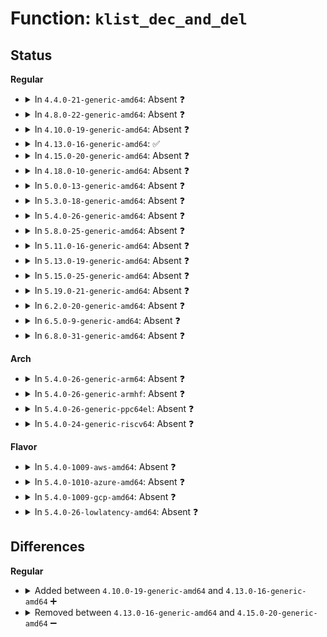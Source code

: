 # Function: <code>klist_dec_and_del</code>

## Status
<b>Regular</b>
<ul>
<li>
<details>
<summary>In <code>4.4.0-21-generic-amd64</code>: Absent ❓</summary>

```json
{
  "name": "klist_dec_and_del",
  "collision_type": "Unique Static",
  "inline_type": "Full",
  "funcs": [
    {
      "addr": 18446744071587329902,
      "name": "klist_dec_and_del",
      "external": false,
      "loc": "lib/klist.c:205",
      "file": "lib/klist.c",
      "inline": "not declared, inlined",
      "caller_inline": [
        "lib/klist.c:klist_next",
        "lib/klist.c:klist_put",
        "lib/klist.c:klist_prev"
      ],
      "caller_func": []
    }
  ],
  "symbols": []
}
```
</details>
</li>
<li>
<details>
<summary>In <code>4.8.0-22-generic-amd64</code>: Absent ❓</summary>

```json
{
  "name": "klist_dec_and_del",
  "collision_type": "Unique Static",
  "inline_type": "Full",
  "funcs": [
    {
      "addr": 18446744071587828254,
      "name": "klist_dec_and_del",
      "external": false,
      "loc": "lib/klist.c:205",
      "file": "lib/klist.c",
      "inline": "not declared, inlined",
      "caller_inline": [
        "lib/klist.c:klist_next",
        "lib/klist.c:klist_prev",
        "lib/klist.c:klist_put"
      ],
      "caller_func": []
    }
  ],
  "symbols": []
}
```
</details>
</li>
<li>
<details>
<summary>In <code>4.10.0-19-generic-amd64</code>: Absent ❓</summary>

```json
{
  "name": "klist_dec_and_del",
  "collision_type": "Unique Static",
  "inline_type": "Full",
  "funcs": [
    {
      "addr": 18446744071588043182,
      "name": "klist_dec_and_del",
      "external": false,
      "loc": "lib/klist.c:205",
      "file": "lib/klist.c",
      "inline": "not declared, inlined",
      "caller_inline": [
        "lib/klist.c:klist_next",
        "lib/klist.c:klist_prev",
        "lib/klist.c:klist_put"
      ],
      "caller_func": []
    }
  ],
  "symbols": []
}
```
</details>
</li>
<li>
<details>
<summary>In <code>4.13.0-16-generic-amd64</code>: ✅</summary>

```c
int klist_dec_and_del(struct klist_node * n)
```

```json
{
  "name": "klist_dec_and_del",
  "collision_type": "Unique Static",
  "inline_type": "No",
  "funcs": [
    {
      "addr": 18446744071588206496,
      "name": "klist_dec_and_del",
      "external": false,
      "loc": "lib/klist.c:205",
      "file": "lib/klist.c",
      "inline": "seen, unknown",
      "caller_inline": [],
      "caller_func": [
        "lib/klist.c:klist_next",
        "lib/klist.c:klist_prev",
        "lib/klist.c:klist_put"
      ]
    }
  ],
  "symbols": [
    {
      "addr": 18446744071588206496,
      "name": "klist_dec_and_del",
      "section": ".text",
      "bind": "STB_LOCAL",
      "size": 216
    }
  ]
}
```
</details>
</li>
<li>
<details>
<summary>In <code>4.15.0-20-generic-amd64</code>: Absent ❓</summary>

```json
{
  "name": "klist_dec_and_del",
  "collision_type": "Unique Static",
  "inline_type": "Full",
  "funcs": [
    {
      "addr": 18446744071588756536,
      "name": "klist_dec_and_del",
      "external": false,
      "loc": "lib/klist.c:205",
      "file": "lib/klist.c",
      "inline": "not declared, inlined",
      "caller_inline": [
        "lib/klist.c:klist_next",
        "lib/klist.c:klist_prev",
        "lib/klist.c:klist_put"
      ],
      "caller_func": []
    }
  ],
  "symbols": []
}
```
</details>
</li>
<li>
<details>
<summary>In <code>4.18.0-10-generic-amd64</code>: Absent ❓</summary>

```json
{
  "name": "klist_dec_and_del",
  "collision_type": "Unique Static",
  "inline_type": "Full",
  "funcs": [
    {
      "addr": 18446744071589135316,
      "name": "klist_dec_and_del",
      "external": false,
      "loc": "lib/klist.c:205",
      "file": "lib/klist.c",
      "inline": "not declared, inlined",
      "caller_inline": [
        "lib/klist.c:klist_next",
        "lib/klist.c:klist_prev",
        "lib/klist.c:klist_put"
      ],
      "caller_func": []
    }
  ],
  "symbols": []
}
```
</details>
</li>
<li>
<details>
<summary>In <code>5.0.0-13-generic-amd64</code>: Absent ❓</summary>

```json
{
  "name": "klist_dec_and_del",
  "collision_type": "Unique Static",
  "inline_type": "Full",
  "funcs": [
    {
      "addr": 18446744071589370164,
      "name": "klist_dec_and_del",
      "external": false,
      "loc": "lib/klist.c:205",
      "file": "lib/klist.c",
      "inline": "not declared, inlined",
      "caller_inline": [
        "lib/klist.c:klist_next",
        "lib/klist.c:klist_prev",
        "lib/klist.c:klist_put"
      ],
      "caller_func": []
    }
  ],
  "symbols": []
}
```
</details>
</li>
<li>
<details>
<summary>In <code>5.3.0-18-generic-amd64</code>: Absent ❓</summary>

```json
{
  "name": "klist_dec_and_del",
  "collision_type": "Unique Static",
  "inline_type": "Full",
  "funcs": [
    {
      "addr": 18446744071589827206,
      "name": "klist_dec_and_del",
      "external": false,
      "loc": "lib/klist.c:204",
      "file": "lib/klist.c",
      "inline": "not declared, inlined",
      "caller_inline": [
        "lib/klist.c:klist_next",
        "lib/klist.c:klist_prev",
        "lib/klist.c:klist_put"
      ],
      "caller_func": []
    }
  ],
  "symbols": []
}
```
</details>
</li>
<li>
<details>
<summary>In <code>5.4.0-26-generic-amd64</code>: Absent ❓</summary>

```json
{
  "name": "klist_dec_and_del",
  "collision_type": "Unique Static",
  "inline_type": "Full",
  "funcs": [
    {
      "addr": 18446744071590053414,
      "name": "klist_dec_and_del",
      "external": false,
      "loc": "lib/klist.c:204",
      "file": "lib/klist.c",
      "inline": "not declared, inlined",
      "caller_inline": [
        "lib/klist.c:klist_next",
        "lib/klist.c:klist_prev",
        "lib/klist.c:klist_put"
      ],
      "caller_func": []
    }
  ],
  "symbols": []
}
```
</details>
</li>
<li>
<details>
<summary>In <code>5.8.0-25-generic-amd64</code>: Absent ❓</summary>

```json
{
  "name": "klist_dec_and_del",
  "collision_type": "Unique Static",
  "inline_type": "Full",
  "funcs": [
    {
      "addr": 18446744071585048233,
      "name": "klist_dec_and_del",
      "external": false,
      "loc": "lib/klist.c:204",
      "file": "lib/klist.c",
      "inline": "not declared, inlined",
      "caller_inline": [
        "lib/klist.c:klist_next",
        "lib/klist.c:klist_prev",
        "lib/klist.c:klist_put"
      ],
      "caller_func": []
    }
  ],
  "symbols": []
}
```
</details>
</li>
<li>
<details>
<summary>In <code>5.11.0-16-generic-amd64</code>: Absent ❓</summary>

```json
{
  "name": "klist_dec_and_del",
  "collision_type": "Unique Static",
  "inline_type": "Full",
  "funcs": [
    {
      "addr": 18446744071585198057,
      "name": "klist_dec_and_del",
      "external": false,
      "loc": "lib/klist.c:204",
      "file": "lib/klist.c",
      "inline": "not declared, inlined",
      "caller_inline": [
        "lib/klist.c:klist_next",
        "lib/klist.c:klist_prev",
        "lib/klist.c:klist_put"
      ],
      "caller_func": []
    }
  ],
  "symbols": []
}
```
</details>
</li>
<li>
<details>
<summary>In <code>5.13.0-19-generic-amd64</code>: Absent ❓</summary>

```json
{
  "name": "klist_dec_and_del",
  "collision_type": "Unique Static",
  "inline_type": "Full",
  "funcs": [
    {
      "addr": 18446744071585081193,
      "name": "klist_dec_and_del",
      "external": false,
      "loc": "lib/klist.c:204",
      "file": "lib/klist.c",
      "inline": "not declared, inlined",
      "caller_inline": [
        "lib/klist.c:klist_next",
        "lib/klist.c:klist_prev",
        "lib/klist.c:klist_put"
      ],
      "caller_func": []
    }
  ],
  "symbols": []
}
```
</details>
</li>
<li>
<details>
<summary>In <code>5.15.0-25-generic-amd64</code>: Absent ❓</summary>

```json
{
  "name": "klist_dec_and_del",
  "collision_type": "Unique Static",
  "inline_type": "Full",
  "funcs": [
    {
      "addr": 18446744071585527369,
      "name": "klist_dec_and_del",
      "external": false,
      "loc": "lib/klist.c:204",
      "file": "lib/klist.c",
      "inline": "not declared, inlined",
      "caller_inline": [
        "lib/klist.c:klist_next",
        "lib/klist.c:klist_prev",
        "lib/klist.c:klist_put"
      ],
      "caller_func": []
    }
  ],
  "symbols": []
}
```
</details>
</li>
<li>
<details>
<summary>In <code>5.19.0-21-generic-amd64</code>: Absent ❓</summary>

```json
{
  "name": "klist_dec_and_del",
  "collision_type": "Unique Static",
  "inline_type": "Full",
  "funcs": [
    {
      "addr": 18446744071586680217,
      "name": "klist_dec_and_del",
      "external": false,
      "loc": "lib/klist.c:204",
      "file": "lib/klist.c",
      "inline": "not declared, inlined",
      "caller_inline": [
        "lib/klist.c:klist_next",
        "lib/klist.c:klist_prev",
        "lib/klist.c:klist_put"
      ],
      "caller_func": []
    }
  ],
  "symbols": []
}
```
</details>
</li>
<li>
<details>
<summary>In <code>6.2.0-20-generic-amd64</code>: Absent ❓</summary>

```json
{
  "name": "klist_dec_and_del",
  "collision_type": "Unique Static",
  "inline_type": "Full",
  "funcs": [
    {
      "addr": 18446744071595760553,
      "name": "klist_dec_and_del",
      "external": false,
      "loc": "lib/klist.c:204",
      "file": "lib/klist.c",
      "inline": "not declared, inlined",
      "caller_inline": [
        "lib/klist.c:klist_next",
        "lib/klist.c:klist_prev",
        "lib/klist.c:klist_put"
      ],
      "caller_func": []
    }
  ],
  "symbols": []
}
```
</details>
</li>
<li>
<details>
<summary>In <code>6.5.0-9-generic-amd64</code>: Absent ❓</summary>

```json
{
  "name": "klist_dec_and_del",
  "collision_type": "Unique Static",
  "inline_type": "Full",
  "funcs": [
    {
      "addr": 18446744071596284905,
      "name": "klist_dec_and_del",
      "external": false,
      "loc": "lib/klist.c:204",
      "file": "lib/klist.c",
      "inline": "not declared, inlined",
      "caller_inline": [
        "lib/klist.c:klist_next",
        "lib/klist.c:klist_prev",
        "lib/klist.c:klist_put"
      ],
      "caller_func": []
    }
  ],
  "symbols": []
}
```
</details>
</li>
<li>
<details>
<summary>In <code>6.8.0-31-generic-amd64</code>: Absent ❓</summary>

```json
{
  "name": "klist_dec_and_del",
  "collision_type": "Unique Static",
  "inline_type": "Full",
  "funcs": [
    {
      "addr": 18446744071597169769,
      "name": "klist_dec_and_del",
      "external": false,
      "loc": "lib/klist.c:204",
      "file": "lib/klist.c",
      "inline": "not declared, inlined",
      "caller_inline": [
        "lib/klist.c:klist_next",
        "lib/klist.c:klist_prev",
        "lib/klist.c:klist_put"
      ],
      "caller_func": []
    }
  ],
  "symbols": []
}
```
</details>
</li>
</ul>
<b>Arch</b>
<ul>
<li>
<details>
<summary>In <code>5.4.0-26-generic-arm64</code>: Absent ❓</summary>

```json
{
  "name": "klist_dec_and_del",
  "collision_type": "Unique Static",
  "inline_type": "Full",
  "funcs": [
    {
      "addr": 18446603336503827552,
      "name": "klist_dec_and_del",
      "external": false,
      "loc": "lib/klist.c:204",
      "file": "lib/klist.c",
      "inline": "not declared, inlined",
      "caller_inline": [
        "lib/klist.c:klist_next",
        "lib/klist.c:klist_prev",
        "lib/klist.c:klist_put"
      ],
      "caller_func": []
    }
  ],
  "symbols": []
}
```
</details>
</li>
<li>
<details>
<summary>In <code>5.4.0-26-generic-armhf</code>: Absent ❓</summary>

```json
{
  "name": "klist_dec_and_del",
  "collision_type": "Unique Static",
  "inline_type": "Full",
  "funcs": [
    {
      "addr": 3236448744,
      "name": "klist_dec_and_del",
      "external": false,
      "loc": "lib/klist.c:204",
      "file": "lib/klist.c",
      "inline": "not declared, inlined",
      "caller_inline": [
        "lib/klist.c:klist_next",
        "lib/klist.c:klist_prev",
        "lib/klist.c:klist_put"
      ],
      "caller_func": []
    }
  ],
  "symbols": []
}
```
</details>
</li>
<li>
<details>
<summary>In <code>5.4.0-26-generic-ppc64el</code>: Absent ❓</summary>

```json
{
  "name": "klist_dec_and_del",
  "collision_type": "Unique Static",
  "inline_type": "Full",
  "funcs": [
    {
      "addr": 13835058055297674668,
      "name": "klist_dec_and_del",
      "external": false,
      "loc": "lib/klist.c:204",
      "file": "lib/klist.c",
      "inline": "not declared, inlined",
      "caller_inline": [
        "lib/klist.c:klist_next",
        "lib/klist.c:klist_prev",
        "lib/klist.c:klist_put"
      ],
      "caller_func": []
    }
  ],
  "symbols": []
}
```
</details>
</li>
<li>
<details>
<summary>In <code>5.4.0-24-generic-riscv64</code>: Absent ❓</summary>

```json
{
  "name": "klist_dec_and_del",
  "collision_type": "Unique Static",
  "inline_type": "Full",
  "funcs": [
    {
      "addr": 18446743936279721398,
      "name": "klist_dec_and_del",
      "external": false,
      "loc": "lib/klist.c:204",
      "file": "lib/klist.c",
      "inline": "not declared, inlined",
      "caller_inline": [
        "lib/klist.c:klist_next",
        "lib/klist.c:klist_prev",
        "lib/klist.c:klist_put"
      ],
      "caller_func": []
    }
  ],
  "symbols": []
}
```
</details>
</li>
</ul>
<b>Flavor</b>
<ul>
<li>
<details>
<summary>In <code>5.4.0-1009-aws-amd64</code>: Absent ❓</summary>

```json
{
  "name": "klist_dec_and_del",
  "collision_type": "Unique Static",
  "inline_type": "Full",
  "funcs": [
    {
      "addr": 18446744071589655670,
      "name": "klist_dec_and_del",
      "external": false,
      "loc": "lib/klist.c:204",
      "file": "lib/klist.c",
      "inline": "not declared, inlined",
      "caller_inline": [
        "lib/klist.c:klist_next",
        "lib/klist.c:klist_prev",
        "lib/klist.c:klist_put"
      ],
      "caller_func": []
    }
  ],
  "symbols": []
}
```
</details>
</li>
<li>
<details>
<summary>In <code>5.4.0-1010-azure-amd64</code>: Absent ❓</summary>

```json
{
  "name": "klist_dec_and_del",
  "collision_type": "Unique Static",
  "inline_type": "Full",
  "funcs": [
    {
      "addr": 18446744071589381494,
      "name": "klist_dec_and_del",
      "external": false,
      "loc": "lib/klist.c:204",
      "file": "lib/klist.c",
      "inline": "not declared, inlined",
      "caller_inline": [
        "lib/klist.c:klist_next",
        "lib/klist.c:klist_prev",
        "lib/klist.c:klist_put"
      ],
      "caller_func": []
    }
  ],
  "symbols": []
}
```
</details>
</li>
<li>
<details>
<summary>In <code>5.4.0-1009-gcp-amd64</code>: Absent ❓</summary>

```json
{
  "name": "klist_dec_and_del",
  "collision_type": "Unique Static",
  "inline_type": "Full",
  "funcs": [
    {
      "addr": 18446744071590099046,
      "name": "klist_dec_and_del",
      "external": false,
      "loc": "lib/klist.c:204",
      "file": "lib/klist.c",
      "inline": "not declared, inlined",
      "caller_inline": [
        "lib/klist.c:klist_next",
        "lib/klist.c:klist_prev",
        "lib/klist.c:klist_put"
      ],
      "caller_func": []
    }
  ],
  "symbols": []
}
```
</details>
</li>
<li>
<details>
<summary>In <code>5.4.0-26-lowlatency-amd64</code>: Absent ❓</summary>

```json
{
  "name": "klist_dec_and_del",
  "collision_type": "Unique Static",
  "inline_type": "Full",
  "funcs": [
    {
      "addr": 18446744071590149350,
      "name": "klist_dec_and_del",
      "external": false,
      "loc": "lib/klist.c:204",
      "file": "lib/klist.c",
      "inline": "not declared, inlined",
      "caller_inline": [
        "lib/klist.c:klist_next",
        "lib/klist.c:klist_prev",
        "lib/klist.c:klist_put"
      ],
      "caller_func": []
    }
  ],
  "symbols": []
}
```
</details>
</li>
</ul>

## Differences
<b>Regular</b>
<ul>
<li>
<details>
<summary>Added between <code>4.10.0-19-generic-amd64</code> and <code>4.13.0-16-generic-amd64</code> ➕</summary>

```c
int klist_dec_and_del(struct klist_node * n)
```
</details>
</li>
<li>
<details>
<summary>Removed between <code>4.13.0-16-generic-amd64</code> and <code>4.15.0-20-generic-amd64</code> ➖</summary>

```c
int klist_dec_and_del(struct klist_node * n)
```
</details>
</li>
</ul>
